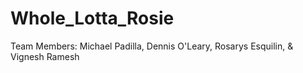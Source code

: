 # Whole_Lotta_Rosie

Team Members:
Michael Padilla,
Dennis O'Leary,
Rosarys Esquilin,
& Vignesh Ramesh
